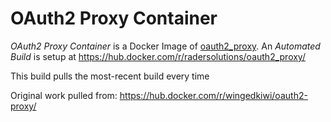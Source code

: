 # OAuth2 Proxy Container
_OAuth2 Proxy Container_ is a Docker Image of [oauth2_proxy](https://github.com/bitly/oauth2_proxy). An _Automated Build_ is setup at https://hub.docker.com/r/radersolutions/oauth2_proxy/

This build pulls the most-recent build every time

Original work pulled from: https://hub.docker.com/r/wingedkiwi/oauth2-proxy/
